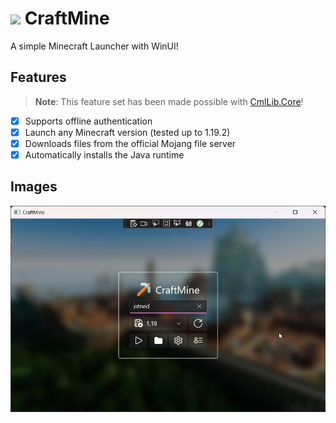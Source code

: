 # <img src=".github/icon.png" width="32"/> CraftMine

A simple Minecraft Launcher with WinUI!

## Features

> **Note**: This feature set has been made possible with [CmlLib.Core](https://github.com/CmlLib/CmlLib.Core)!

- [X] Supports offline authentication
- [X] Launch any Minecraft version (tested up to 1.19.2)
- [X] Downloads files from the official Mojang file server
- [X] Automatically installs the Java runtime

## Images

![](.github/images/0.png)